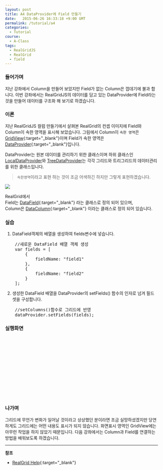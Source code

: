 ```yaml
---
layout: post
title: A4 DataProvider에 Field 만들기
date:   2015-06-26 16:33:18 +9:00 GMT
permalink: /tutorial/a4
categories:
  - Tutorial
course:
  - A-Class
tags: 
  - RealGridJS
  - RealGrid
  - field
---
```


<script type="text/javascript" src="/script/dlgrids_eval.js"></script>
<script type="text/javascript" src="/script/realgridjs.js"></script>

<script>
var gridView;
var dataProvider;
    
$(document).ready( function() {

    RealGridJS.setTrace(false);
    RealGridJS.setRootContext("/script");
    
    dataProvider = new RealGridJS.LocalDataProvider();
    gridView = new RealGridJS.GridView("realgrid");
    gridView.setDataSource(dataProvider);

    var fields = [
        {
            fieldName: "field1"
        },
        {
            fieldName: "field2"
        }
    ];

    dataProvider.setFields(fields);
});
</script>

### 들어가며

지난 강좌에서 Column을 만들어 보았지만 Field가 없는 Column은 껍데기에 불과 합니다. 이번 강좌에서는 RealGridJS의 데이터를 담고 있는 DataProvider에 Field라는 것을 만들어 데이터를 구조화 해 보기로 하겠습니다. 

### 이론

지난 RealGridJS 컬럼 만들기에서 살펴본 RealGrid의 컨셉 이미지에 Field와 Column이 속한 영역을 표시해 보았습니다. 그림에서 Column이 `속한 영역`은 [GridView](http://help.realgrid.com/api/GridView/){:target="_blank"}이며 Field가 속한 영역은 [DataProvider](http://help.realgrid.com/api/DataProvider/){:target="_blank"}입니다.  

DataProvider는 원본 데이터를 관리하기 위한 클래스이며 하위 클래스인 [LocalDataProvider](http://help.realgrid.com/api/LocalDataProvider/)와 [TreeDataProvider](http://help.realgrid.com/api/TreeDataProvider/)는 각각 그리드와 트리그리드의 데이터관리를 위한 클래스입니다.

> `속한영역`이라고 표현 하는 것이 조금 어색하긴 하지만 그렇게 표현하겠습니다.

![](/images/blog/20150624-realgrid-a3.png)

RealGrid에서  
Field는 [DataField](http://help.realgrid.com/api/types/DataField/){:target="_blank"} 라는 클래스로 정의 되어 있으며,    
Column은 [DataColumn](http://help.realgrid.com/api/types/DataColumn/){:target="_blank"}  이라는 클래스로 정의 되어 있습니다.

### 실습

1. DataField객체의 배열을 생성하여 fields변수에 넣습니다.

    <pre class="prettyprint">
    //새로운 DataField 배열 객체 생성
    var fields = [
        {
            fieldName: "field1"
        },
        {
            fieldName: "field2"
        }
    ];</pre>

2. 생성한 DataField 배열을 DataProvider의 setFields() 함수의 인자로 넘겨 필드셋을 구성합니다.

    <pre class="prettyprint">
    //setColumns()함수로 그리드에 반영
    dataProvider.setFields(fields);</pre>

### 실행화면

<div id="realgrid" style="width: 100%; height: 200px;"></div>
<p></p>  

### 나가며

그리드에 무언가 변화가 일어날 것이라고 상상했던 분이라면 조금 실망하셨겠지만 당연하게도 그리드에는 어떤 내용도 표시가 되지 않습니다. 화면표시 영역인 GridView에는 아무런 작업을 하지 않았기 때문입니다.
다음 강좌에서는 Column과 Field를 연결하는 방법을 배워보도록 하겠습니다.


---
**참조**

* [RealGrid Help](http://help.realgrid.com){:target="_blank"}